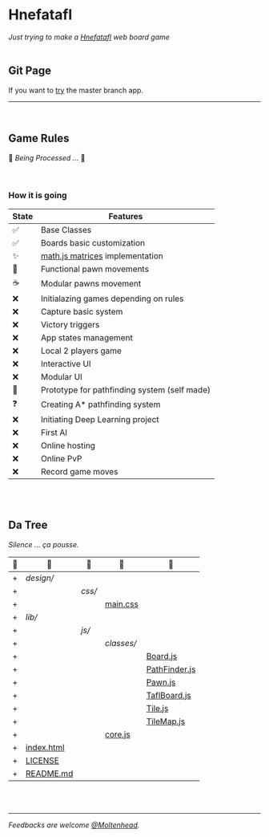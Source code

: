 # Hnefatafl
*Just trying to make a [Hnefatafl](https://en.wikipedia.org/wiki/Tafl_games) web board game*
<br/><br/>

## Git Page
If you want to [try](https://moltenhead.github.io/Hnefatafl) the master branch app.
<hr/>
<br/>

## Game Rules
:construction:  *Being Processed ...*  :construction:
<br/><br/><br/>

### How it is going
State | Features
------|---------
:white_check_mark:| Base Classes
:white_check_mark:| Boards basic customization
:sparkles:| [math.js matrices](http://mathjs.org/docs/datatypes/matrices.html) implementation
:construction:| Functional pawn movements
:coffee:| Modular pawns movement
:x:| Initialazing games depending on rules
:x:| Capture basic system
:x:| Victory triggers
:x:| App states management
:x:| Local 2 players game
:x:| Interactive UI
:x:| Modular UI
:construction:| Prototype for pathfinding system (self made)
:question:| Creating A* pathfinding system
:x:| Initiating Deep Learning project
:x:| First AI
:x:| Online hosting
:x:| Online PvP
:x:| Record game moves

<br/><br/>

## Da Tree
*Silence ... ça pousse.*

:deciduous_tree:|:evergreen_tree:|:ear_of_rice:|:herb:|:seedling:
-|-|-|-|-
+|*design/*|||
+||*css/*||
+|||[main.css](https://github.com/Moltenhead/Hnefatafl/tree/master/design/css/main.css)|
+|*lib/*|||
+||*js/*||
+|||*classes/*|
+||||[Board.js](https://github.com/Moltenhead/Hnefatafl/tree/master/lib/js/classes/Board.js)
+||||[PathFinder.js](https://github.com/Moltenhead/Hnefatafl/tree/master/lib/js/classes/PathFinder.js)
+||||[Pawn.js](https://github.com/Moltenhead/Hnefatafl/tree/master/lib/js/classes/Pawn.js)
+||||[TaflBoard.js](https://github.com/Moltenhead/Hnefatafl/tree/master/lib/js/classes/TaflBoard.js)
+||||[Tile.js](https://github.com/Moltenhead/Hnefatafl/tree/master/lib/js/classes/Tile.js)
+||||[TileMap.js](https://github.com/Moltenhead/Hnefatafl/tree/master/lib/js/classes/TileMap.js)
+|||[core.js](https://github.com/Moltenhead/Hnefatafl/tree/master/lib/js/core.js)|
+|[index.html](https://github.com/Moltenhead/Hnefatafl/tree/master/index.html)|||
+|[LICENSE](https://github.com/Moltenhead/Hnefatafl/tree/master/LICENSE)|||
+|[README.md](https://github.com/Moltenhead/Hnefatafl/tree/master/README.md)|||

<br/><br/>
<hr/>

*Feedbacks are welcome [@Moltenhead](https://github.com/Moltenhead).*


